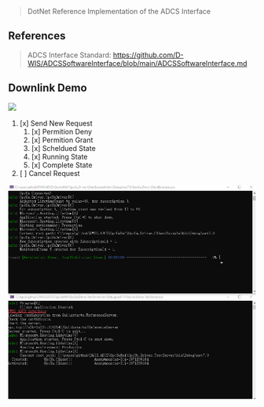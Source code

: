 > DotNet Reference Implementation of the ADCS Interface


## References

> ADCS Interface Standard: https://github.com/D-WIS/ADCSSoftwareInterface/blob/main/ADCSSoftwareInterface.md

## Downlink Demo
![](https://github.com/D-WIS/ADCSSoftwareInterface/raw/main/images/downlink-state-machine.svg)
1. [x] Send New Request
	1. [x] Permition Deny
	1. [x] Permition Grant
	1. [x] Scheldued State
	1. [x] Running State
	1. [x] Complete State
1. [ ] Cancel Request

![](./doc/DownlinkDemo.gif)